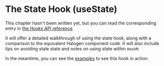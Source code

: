 # The State Hook (useState)

This chapter hasn't been written yet, but you can read the corresponding entry in [the Hooks API reference](./07-Hooks-API.md).

It will offer a detailed walkthrough of using the state hook, along with a comparison to the equivalent Halogen component code. It will also include tips on avoiding stale state and notes on using state within `HookM`.

In the meantime, you can see the [examples](../examples/Example/Hooks) to see this hook in action.
